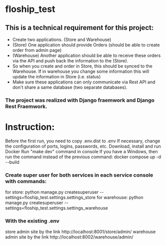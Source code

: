 # floship_test

## This is a technical requirement for this project:
* Create two applications. (Store and Warehouse)
* (Store) One application should provide Orders (should be able to create order from admin page)
* (Warehouse) Another application should be able to receive these orders via the API and push back the information to the (Store).
* So when you create and order in Store, this should be synced to the Warehouse. If in warehouse you change some information this will update the information in Store (i.e. status)
* Make sure these applications can only communicate via Rest API and don't share a same database (two separate databases).


### The project was realized with Django fraemwork and Django Rest Fraemwork.

# Instruction:

Before the first run, you need to copy .env.dist to .env
If necessary, change the configuration of ports, logins, passwords, etc.
Download, install and run Docker
Run "make dev" command in console
If you have a Windows, then run the command instead of the previous command: docker compose up -d --build

### Create super user for both services in each service console with commands:

for store: python manage.py createsuperuser --settings=floship_test.settings.settings_store
for warehouse: python manage.py createsuperuser --settings=floship_test.settings.settings_warehouse


### With the existing .env

store admin site by the link http://localhost:8001/store/admin/
warehouse admin site by the link http://localhost:8002/warehouse/admin/

